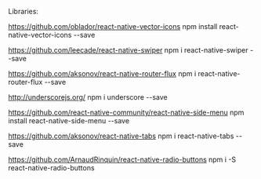 
Libraries:

https://github.com/oblador/react-native-vector-icons
npm install react-native-vector-icons --save

https://github.com/leecade/react-native-swiper
npm i react-native-swiper --save

https://github.com/aksonov/react-native-router-flux
npm i react-native-router-flux --save

http://underscorejs.org/
npm i underscore --save

https://github.com/react-native-community/react-native-side-menu
npm install react-native-side-menu --save

https://github.com/aksonov/react-native-tabs
npm i react-native-tabs  --save

https://github.com/ArnaudRinquin/react-native-radio-buttons
npm i -S react-native-radio-buttons

